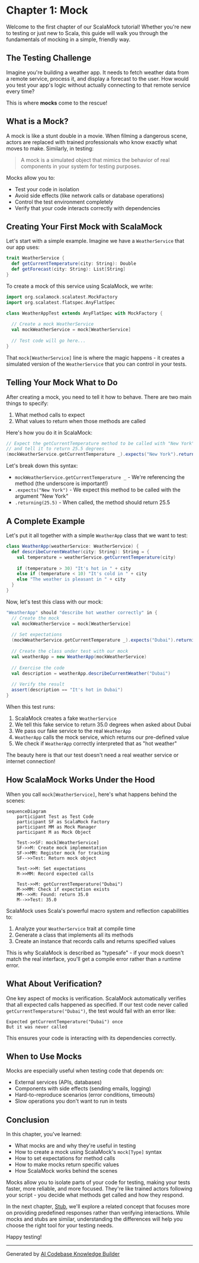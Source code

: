 # Chapter 1: Mock

Welcome to the first chapter of our ScalaMock tutorial! Whether you're new to testing or just new to Scala, this guide will walk you through the fundamentals of mocking in a simple, friendly way.

## The Testing Challenge

Imagine you're building a weather app. It needs to fetch weather data from a remote service, process it, and display a forecast to the user. How would you test your app's logic without actually connecting to that remote service every time?

This is where **mocks** come to the rescue!

## What is a Mock?

A mock is like a stunt double in a movie. When filming a dangerous scene, actors are replaced with trained professionals who know exactly what moves to make. Similarly, in testing:

> A mock is a simulated object that mimics the behavior of real components in your system for testing purposes.

Mocks allow you to:
- Test your code in isolation
- Avoid side effects (like network calls or database operations)
- Control the test environment completely
- Verify that your code interacts correctly with dependencies

## Creating Your First Mock with ScalaMock

Let's start with a simple example. Imagine we have a `WeatherService` that our app uses:

```scala
trait WeatherService {
  def getCurrentTemperature(city: String): Double
  def getForecast(city: String): List[String]
}
```

To create a mock of this service using ScalaMock, we write:

```scala
import org.scalamock.scalatest.MockFactory
import org.scalatest.flatspec.AnyFlatSpec

class WeatherAppTest extends AnyFlatSpec with MockFactory {
  
  // Create a mock WeatherService
  val mockWeatherService = mock[WeatherService]
  
  // Test code will go here...
}
```

That `mock[WeatherService]` line is where the magic happens - it creates a simulated version of the `WeatherService` that you can control in your tests.

## Telling Your Mock What to Do

After creating a mock, you need to tell it how to behave. There are two main things to specify:

1. What method calls to expect
2. What values to return when those methods are called

Here's how you do it in ScalaMock:

```scala
// Expect the getCurrentTemperature method to be called with "New York"
// and tell it to return 25.5 degrees
(mockWeatherService.getCurrentTemperature _).expects("New York").returning(25.5)
```

Let's break down this syntax:
- `mockWeatherService.getCurrentTemperature _` - We're referencing the method (the underscore is important!)
- `.expects("New York")` - We expect this method to be called with the argument "New York"
- `.returning(25.5)` - When called, the method should return 25.5

## A Complete Example

Let's put it all together with a simple `WeatherApp` class that we want to test:

```scala
class WeatherApp(weatherService: WeatherService) {
  def describeCurrentWeather(city: String): String = {
    val temperature = weatherService.getCurrentTemperature(city)
    
    if (temperature > 30) "It's hot in " + city
    else if (temperature < 10) "It's cold in " + city
    else "The weather is pleasant in " + city
  }
}
```

Now, let's test this class with our mock:

```scala
"WeatherApp" should "describe hot weather correctly" in {
  // Create the mock
  val mockWeatherService = mock[WeatherService]
  
  // Set expectations
  (mockWeatherService.getCurrentTemperature _).expects("Dubai").returning(35.0)
  
  // Create the class under test with our mock
  val weatherApp = new WeatherApp(mockWeatherService)
  
  // Exercise the code
  val description = weatherApp.describeCurrentWeather("Dubai")
  
  // Verify the result
  assert(description == "It's hot in Dubai")
}
```

When this test runs:
1. ScalaMock creates a fake `WeatherService`
2. We tell this fake service to return 35.0 degrees when asked about Dubai
3. We pass our fake service to the real `WeatherApp`
4. `WeatherApp` calls the mock service, which returns our pre-defined value
5. We check if `WeatherApp` correctly interpreted that as "hot weather"

The beauty here is that our test doesn't need a real weather service or internet connection!

## How ScalaMock Works Under the Hood

When you call `mock[WeatherService]`, here's what happens behind the scenes:

```mermaid
sequenceDiagram
    participant Test as Test Code
    participant SF as ScalaMock Factory
    participant MM as Mock Manager
    participant M as Mock Object
    
    Test->>SF: mock[WeatherService]
    SF->>M: Create mock implementation
    SF->>MM: Register mock for tracking
    SF-->>Test: Return mock object
    
    Test->>M: Set expectations
    M->>MM: Record expected calls
    
    Test->>M: getCurrentTemperature("Dubai")
    M->>MM: Check if expectation exists
    MM-->>M: Found: return 35.0
    M-->>Test: 35.0
```

ScalaMock uses Scala's powerful macro system and reflection capabilities to:
1. Analyze your `WeatherService` trait at compile time
2. Generate a class that implements all its methods
3. Create an instance that records calls and returns specified values

This is why ScalaMock is described as "typesafe" - if your mock doesn't match the real interface, you'll get a compile error rather than a runtime error.

## What About Verification?

One key aspect of mocks is verification. ScalaMock automatically verifies that all expected calls happened as specified. If our test code never called `getCurrentTemperature("Dubai")`, the test would fail with an error like:

```
Expected getCurrentTemperature("Dubai") once
But it was never called
```

This ensures your code is interacting with its dependencies correctly.

## When to Use Mocks

Mocks are especially useful when testing code that depends on:
- External services (APIs, databases)
- Components with side effects (sending emails, logging)
- Hard-to-reproduce scenarios (error conditions, timeouts)
- Slow operations you don't want to run in tests

## Conclusion

In this chapter, you've learned:
- What mocks are and why they're useful in testing
- How to create a mock using ScalaMock's `mock[Type]` syntax
- How to set expectations for method calls
- How to make mocks return specific values
- How ScalaMock works behind the scenes

Mocks allow you to isolate parts of your code for testing, making your tests faster, more reliable, and more focused. They're like trained actors following your script - you decide what methods get called and how they respond.

In the next chapter, [Stub](02_stub_.md), we'll explore a related concept that focuses more on providing predefined responses rather than verifying interactions. While mocks and stubs are similar, understanding the differences will help you choose the right tool for your testing needs.

Happy testing!

---

Generated by [AI Codebase Knowledge Builder](https://github.com/The-Pocket/Tutorial-Codebase-Knowledge)
